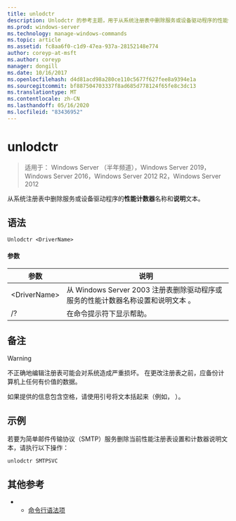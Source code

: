 ```yaml
---
title: unlodctr
description: Unlodctr 的参考主题，用于从系统注册表中删除服务或设备驱动程序的性能计数器名称和说明文本
ms.prod: windows-server
ms.technology: manage-windows-commands
ms.topic: article
ms.assetid: fc8aa6f0-c1d9-47ea-937a-28152148e774
author: coreyp-at-msft
ms.author: coreyp
manager: dongill
ms.date: 10/16/2017
ms.openlocfilehash: d4d81acd98a280ce110c5677f627fee8a9394e1a
ms.sourcegitcommit: bf887504703337f8ad685d778124f65fe8c3dc13
ms.translationtype: MT
ms.contentlocale: zh-CN
ms.lasthandoff: 05/16/2020
ms.locfileid: "83436952"
---
```

# <a name="unlodctr"></a>unlodctr

> 适用于： Windows Server （半年频道），Windows Server 2019，Windows Server 2016，Windows Server 2012 R2，Windows Server 2012

从系统注册表中删除服务或设备驱动程序的**性能计数器**名称和**说明**文本。

## <a name="syntax"></a>语法
```
Unlodctr <DriverName>
```
#### <a name="parameters"></a>参数
|参数|说明|
|-------|--------|
|\<DriverName>|从 Windows Server 2003 注册表删除驱动程序或服务的性能计数器名称设置和说明文本 <DriverName> 。|
|/?|在命令提示符下显示帮助。|

## <a name="remarks"></a>备注
> [!WARNING]
> 不正确地编辑注册表可能会对系统造成严重损坏。 在更改注册表之前，应备份计算机上任何有价值的数据。

如果提供的信息包含空格，请使用引号将文本括起来（例如， <DriverName> ）。

## <a name="examples"></a>示例
若要为简单邮件传输协议（SMTP）服务删除当前性能注册表设置和计数器说明文本，请执行以下操作：
```
unlodctr SMTPSVC
```
## <a name="additional-references"></a>其他参考
-   - [命令行语法项](command-line-syntax-key.md)

